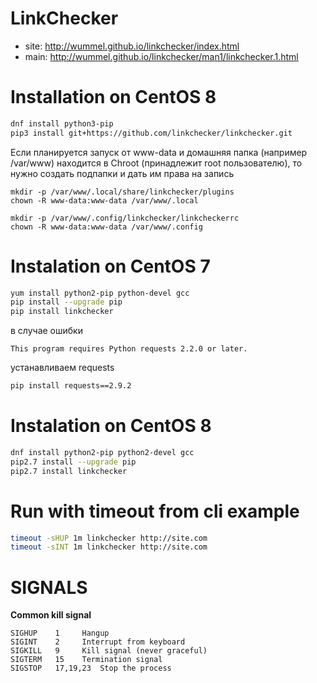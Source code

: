 # LinkChecker
- site: http://wummel.github.io/linkchecker/index.html
- main: http://wummel.github.io/linkchecker/man1/linkchecker.1.html

# Installation on CentOS 8
```bash
dnf install python3-pip
pip3 install git+https://github.com/linkchecker/linkchecker.git
```
Если планируется запуск от www-data и домашняя папка (например /var/www) находится в Chroot (принадлежит root пользователю), то нужно создать подпапки и дать им права на запись
```
mkdir -p /var/www/.local/share/linkchecker/plugins
chown -R www-data:www-data /var/www/.local

mkdir -p /var/www/.config/linkchecker/linkcheckerrc
chown -R www-data:www-data /var/www/.config
```

# Instalation on CentOS 7

```bash
yum install python2-pip python-devel gcc
pip install --upgrade pip
pip install linkchecker
```
в случае ошибки
```text
This program requires Python requests 2.2.0 or later.
```
устанавливаем requests
```bash
pip install requests==2.9.2
```

# Instalation on CentOS 8

```bash
dnf install python2-pip python2-devel gcc
pip2.7 install --upgrade pip
pip2.7 install linkchecker
```

# Run with timeout from cli example

```bash
timeout -sHUP 1m linkchecker http://site.com
timeout -sINT 1m linkchecker http://site.com
```

# SIGNALS

**Common kill signal**
```plain
SIGHUP    1 	Hangup
SIGINT    2 	Interrupt from keyboard
SIGKILL   9 	Kill signal (never graceful)
SIGTERM   15 	Termination signal
SIGSTOP   17,19,23 	Stop the process 
```

